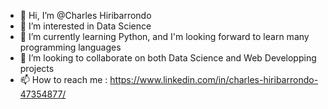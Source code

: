 - 👋 Hi, I’m @Charles Hiribarrondo
- 👀 I’m interested in Data Science 
- 🌱 I’m currently learning Python, and I'm looking forward to learn many programming languages
- 💞️ I’m looking to collaborate on both Data Science and Web Developping projects
- 📫 How to reach me : https://www.linkedin.com/in/charles-hiribarrondo-47354877/

<!---
CharlieLahire/CharlieLahire is a ✨ special ✨ repository because its `README.md` (this file) appears on your GitHub profile.
You can click the Preview link to take a look at your changes.
--->
